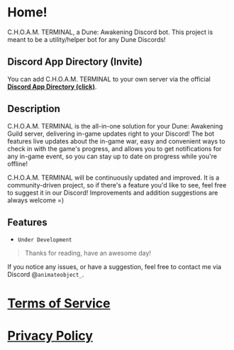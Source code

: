 # Home!

C.H.O.A.M. TERMINAL, a Dune: Awakening Discord bot. This project is meant to be a utility/helper bot for any Dune Discords!

## Discord App Directory (Invite)

You can add C.H.O.A.M. TERMINAL to your own server via the official **[Discord App Directory (click)]()**.

## Description

C.H.O.A.M. TERMINAL is the all-in-one solution for your Dune: Awakening Guild server, delivering in-game updates right to your Discord! The bot features live updates about the in-game war, easy and convenient ways to check in with the game's progress, and allows you to get notifications for any in-game event, so you can stay up to date on progress while you're offline!

C.H.O.A.M. TERMINAL will be continuously updated and improved. It is a community-driven project, so if there's a feature you'd like to see, feel free to suggest it in our Discord! Improvements and addition suggestions are always welcome =)

## Features

- `Under Development`

> Thanks for reading, have an awesome day!

If you notice any issues, or have a suggestion, feel free to contact me via Discord @`animateobject_`.

# [Terms of Service](./terms-of-service.md)

# [Privacy Policy](./privacy-policy.md)

